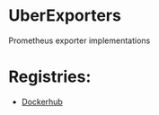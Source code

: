 # UberExporters
Prometheus exporter implementations

# Registries:

- [Dockerhub](https://hub.docker.com/)
